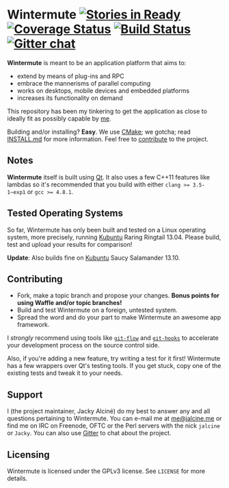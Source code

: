 # Wintermute [![Stories in Ready](https://badge.waffle.io/wintermuteapp/wintermute.png)](http://waffle.io/wintermuteapp/wintermute) [![Coverage Status](https://coveralls.io/repos/wintermuteapp/wintermute/badge.png?branch=develop)](https://coveralls.io/r/wintermuteapp/wintermute?branch=develop) [![Build Status](https://travis-ci.org/wintermuteapp/wintermute.png)](https://travis-ci.org/wintermuteapp/wintermute)  [![Gitter chat](https://badges.gitter.im/wintermuteapp/wintermute.png)](https://gitter.im/wintermuteapp/wintermute)

**Wintermute** is meant to be an application platform that aims to:
  + extend by means of plug-ins and RPC
  + embrace the mannerisms of parallel computing
  + works on desktops, mobile devices and embedded platforms
  + increases its functionality on demand

This repository has been my tinkering to get the application as close to
ideally fit as possibly capable by [me](http://jalcine.me).

Building and/or installing? **Easy**. We use [CMake](http://cmake.org); we 
gotcha; read [INSTALL.md](./INSTALL.md) for more information. Feel free to
[contribute](./CONTRIBUTING.md) to the project.

## Notes
**Wintermute** itself is built using [Qt][qt4].
It also uses a few C++11 features like lambdas so it's recommended that you
build with either `clang >= 3.5-1~exp1` or `gcc >= 4.8.1`.

## Tested Operating Systems
So far, Wintermute has only been built and tested on a Linux operating system,
more precisely, running [Kubuntu][] Raring Ringtail 13.04. Please build, test 
and upload your results for comparison!

**Update**: Also builds fine on [Kubuntu][] Saucy Salamander 13.10.

## Contributing

 - Fork, make a topic branch and propose your changes.
   **Bonus points for using Waffle and/or topic branches!**
 - Build and test Wintermute on a foreign, untested system.
 - Spread the word and do your part to make Wintermute an awesome app
   framework.

I *strongly* recommend using tools like [`git-flow`][gitflow] and
[`git-hooks`][githooks] to accelerate your development process on 
the source control side.

Also, if you're adding a new feature, try writing a test for it first! 
Wintermute has a few wrappers over Qt's testing tools. If you get stuck,
copy one of the existing tests and tweak it to your needs.

## Support

I (the project maintainer, Jacky Alciné) do my best to answer any and all
questions pertaining to Wintermute. You can e-mail me at me@jalcine.me or 
find me on IRC on Freenode, OFTC or the Perl servers with the nick
`jalcine` or `Jacky`. You can also use [Gitter][] to chat about the project.

## Licensing

Wintermute is licensed under the GPLv3 license. See `LICENSE` for more details.

[Kubuntu]: http://kubuntu.org
[gitflow]: https://github.com/nvie/gitflow
[githooks]: https://github.com/icefox/git-hooks
[qt4]: http://qt-project.org
[gitter]: https://gitter.im/wintermuteapp/wintermute
